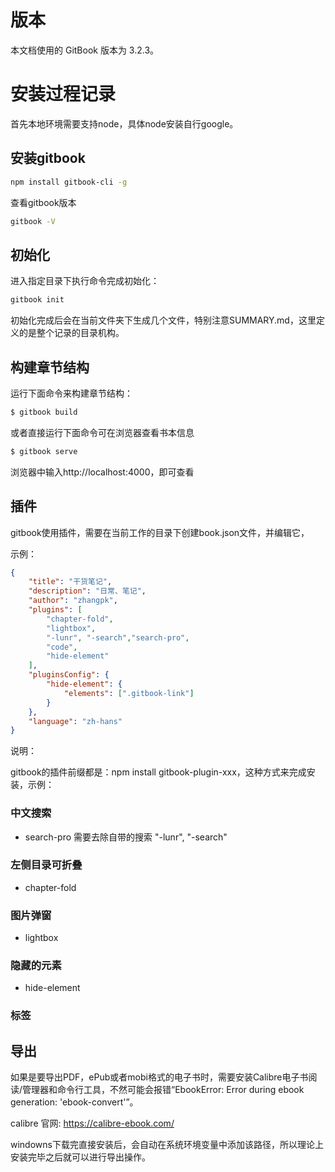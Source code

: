 # 版本

本文档使用的 GitBook 版本为 3.2.3。

# 安装过程记录

首先本地环境需要支持node，具体node安装自行google。

## 安装gitbook

```bash
npm install gitbook-cli -g
```

查看gitbook版本

```bash
gitbook -V
```

## 初始化

进入指定目录下执行命令完成初始化：

```bash
gitbook init
```

初始化完成后会在当前文件夹下生成几个文件，特别注意SUMMARY.md，这里定义的是整个记录的目录机构。

## 构建章节结构

运行下面命令来构建章节结构：

```bash
$ gitbook build
```

或者直接运行下面命令可在浏览器查看书本信息

```bash
$ gitbook serve
```

浏览器中输入http://localhost:4000，即可查看




## 插件

gitbook使用插件，需要在当前工作的目录下创建book.json文件，并编辑它，

示例：

```json
{
    "title": "干货笔记",
    "description": "日常、笔记",
    "author": "zhangpk",
    "plugins": [
        "chapter-fold", 
        "lightbox",
        "-lunr", "-search","search-pro",
        "code",
        "hide-element"
    ],
    "pluginsConfig": {
        "hide-element": {
            "elements": [".gitbook-link"]
        }
    },
    "language": "zh-hans"
}
```

说明：

gitbook的插件前缀都是：npm install gitbook-plugin-xxx，这种方式来完成安装，示例：

### 中文搜索
- search-pro 需要去除自带的搜索 "-lunr", "-search"
### 左侧目录可折叠
- chapter-fold
### 图片弹窗
- lightbox
### 隐藏的元素
- hide-element
### 标签



## 导出

如果是要导出PDF，ePub或者mobi格式的电子书时，需要安装Calibre电子书阅读/管理器和命令行工具，不然可能会报错“EbookError: Error during ebook generation: 'ebook-convert'”。

calibre 官网: https://calibre-ebook.com/

windowns下载完直接安装后，会自动在系统环境变量中添加该路径，所以理论上安装完毕之后就可以进行导出操作。